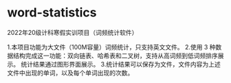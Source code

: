 # word-statistics
2022年20级计科寒假实训项目（词频统计软件）

1.本项目功能为大文件（100M容量）词频统计，只支持英文文件。
2.使用 3 种数据结构完成这一功能：双向链表、哈希表和二叉树，支持从高词频到低词频排序展示。 统计结果通过图形界面展示。
3.统计结果可以保存为文件，文件内容为上述文件中出现的单词，以及每个单词出现的次数。

